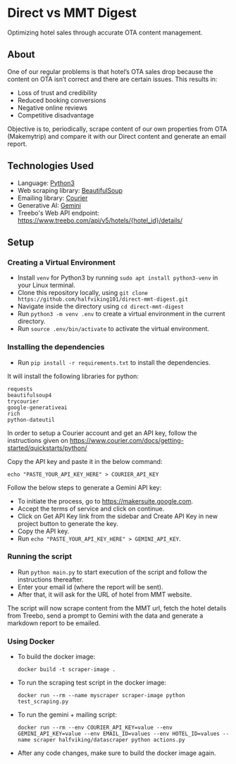 # Direct vs MMT Digest

Optimizing hotel sales through accurate OTA content management.

## About

One of our regular problems is that hotel’s OTA sales drop because the content on OTA isn’t correct and there are certain issues.  This results in:
- Loss of trust and credibility
- Reduced booking conversions
- Negative online reviews
- Competitive disadvantage

Objective is to, periodically, scrape content of our own properties from OTA (Makemytrip) and compare it with our Direct content and generate an email report.

## Technologies Used

- Language: [Python3](https://www.python.org/)
- Web scraping library: [BeautifulSoup](https://beautiful-soup-4.readthedocs.io/en/latest/)
- Emailing library: [Courier](https://www.courier.com/docs/getting-started/what-is-courier/)
- Generative AI: [Gemini](https://ai.google.dev/tutorials/python_quickstart)
- Treebo's Web API endpoint: https://www.treebo.com/api/v5/hotels/{hotel_id}/details/

## Setup

### Creating a Virtual Environment

- Install `venv` for Python3 by running `sudo apt install python3-venv` in your Linux terminal.
- Clone this repository locally, using `git clone https://github.com/halfviking101/direct-mmt-digest.git`
- Navigate inside the directory using `cd direct-mmt-digest`
- Run `python3 -m venv .env` to create a virtual environment in the current directory.
- Run `source .env/bin/activate` to activate the virtual environment.

### Installing the dependencies

- Run `pip install -r requirements.txt` to install the dependencies.

It will install the following libraries for python:
```
requests
beautifulsoup4
trycourier
google-generativeai
rich
python-dateutil
```

In order to setup a Courier account and get an API key, follow the instructions given on https://www.courier.com/docs/getting-started/quickstarts/python/

Copy the API key and paste it in the below command:
```
echo "PASTE_YOUR_API_KEY_HERE" > COURIER_API_KEY
```

Follow the below steps to generate a Gemini API key:
- To initiate the process, go to https://makersuite.google.com.
- Accept the terms of service and click on continue.
- Click on Get API Key link from the sidebar and Create API Key in new project button to generate the key.
- Copy the API key.
- Run `echo "PASTE_YOUR_API_KEY_HERE" > GEMINI_API_KEY`.

### Running the script

- Run `python main.py` to start execution of the script and follow the instructions thereafter.
- Enter your email id (where the report will be sent).
- After that, it will ask for the URL of hotel from MMT website.

The script will now scrape content from the MMT url, fetch the hotel details from Treebo, send a prompt to Gemini with the data and generate a markdown report to be emailed.

### Using Docker

- To build the docker image:
  ```
  docker build -t scraper-image .
  ```
- To run the scraping test script in the docker image:
  ```
  docker run --rm --name myscraper scraper-image python test_scraping.py
  ```
- To run the gemini + mailing script:
  ```
  docker run --rm --env COURIER_API_KEY=value --env GEMINI_API_KEY=value --env EMAIL_ID=values --env HOTEL_ID=values --name scraper halfviking/datascraper python actions.py
  ```
- After any code changes, make sure to build the docker image again.
